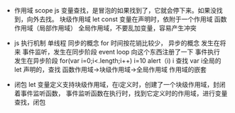 - 作用域 scope
js 变量查找，是冒泡的如果找到了，它就会停下来。如果没找到，向外去找。
块级作用域 let const
变量在声明时，依附于一个作用域
函数作用域（局部作用域）
全局作用域，不要乱加变量，容易产生冲突

- js 执行机制
单线程
同步的概念 for 时间按花销比较少，
异步的概念 发生在将来
事件监听，发生在同步阶段
event loop 向这个东西注册了一下
事件执行 发生在异步阶段
for(var i=0;i<.length;i++) i=10
alert（i) i 查找    var i全局的
let 声明的，查找 函数作用域->块级作用域->全局作用域    作用域的嵌套

- 闭包
let 变量定义支持块级作用域，在i定义时，创建了一个块级作用域，封闭着事件监听函数，
事件监听函数在执行时，找到它定义时的作用域，进行变量查找，闭包